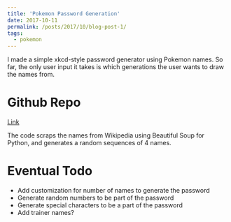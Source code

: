 ```yaml
---
title: 'Pokemon Password Generation'
date: 2017-10-11
permalink: /posts/2017/10/blog-post-1/
tags:
  - pokemon
---
```


I made a simple xkcd-style password generator using Pokemon names.
So far, the only user input it takes is which generations the user wants to draw the names from.

Github Repo
======
<span style="color:blue">[Link](https://github.com/choimy007/pokemon-password)</span>

The code scraps the names from Wikipedia using Beautiful Soup for Python, 
and generates a random sequences of 4 names.

Eventual Todo
======
* Add customization for number of names to generate the password
* Generate random numbers to be part of the password
* Generate special characters to be a part of the password
* Add trainer names?

